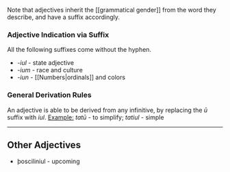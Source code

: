 Note that adjectives inherit the [[grammatical gender]] from the word they describe, and have a suffix accordingly.

### Adjective Indication via Suffix

All the following suffixes come without the hyphen.

* -_iul_ - state adjective
* -_ium_ - race and culture
* -_iun_ - [[Numbers|ordinals]] and colors
### General Derivation Rules

An adjective is able to be derived from any infinitive, by replacing the _ū_ suffix with _iul_.
<u>Example:</u> _tatū_ - to simplify; _tatiul_ - simple

---- --
## Other Adjectives

* þosciliniul - upcoming